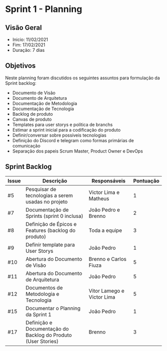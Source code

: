 # Sprint 1 - Planning
## Visão Geral
- Inicio: 11/02/2021
- Fim: 17/02/2021
- Duração: 7 dias
 
## Objetivos
Neste planning foram discutidos os seguintes assuntos para formulação da Sprint backlog:<br>
<ul>
<li>Documento de Visão</li>
<li>Documento de Arquitetura</li>
<li>Documentação de Metodologia</li>
<li>Documentação de Tecnologia</li>
<li>Backlog de produto</li>
<li>Canvas de produto</li>
<li>Templates para user storys e política de branchs</li>
<li>Estimar a sprint inicial para a codificação do produto</li>
<li>Definir/conversar sobre possíveis tecnologias</li>
<li>Definição do Discord e telegram como formas primárias de comunicação</li>
<li>Separação dos papeis Scrum Master, Product Owner e DevOps</li>
</ul>

## Sprint Backlog
| Issue | Descrição | Responsáveis | Pontuação
|--|--|--|--|
|#5|Pesquisar de tecnologias a serem usadas no projeto|Victor Lima e Matheus|1
|#7|Documentação de Sprints (sprint 0 inclusa)|João Pedro e Brenno|2
|#8|Definição de Épicos e Features (backlog do produto)|Toda a equipe|3
|#9|Definir template para User Storys|João Pedro|1
|#10|Abertura do Documento de Visão|Brenno e Carlos Fiuza|5
|#11|Abertura do Documento de Arquitetura|João Pedro|5
|#12|Documentos de Metodologia e Tecnologia|Vitor Lamego e Victor Lima|5
|#15|Documentar o Planning da Sprint 1|João Pedro|1
|#17|Definição e Documentação do Backlog do Produto (User Stories)|Brenno|3

